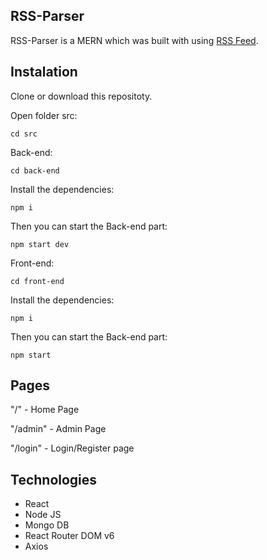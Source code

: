## RSS-Parser

RSS-Parser is a MERN which was built with using [RSS Feed](https://lifehacker.com/rss).

## Instalation

Clone or download this repositoty.

Open folder src:

``` cd src ```

Back-end: 

``` cd back-end ```

Install the dependencies:

``` npm i ```

Then you can start the Back-end part:

``` npm start dev ```

Front-end: 

``` cd front-end ```

Install the dependencies:

``` npm i ```

Then you can start the Back-end part:

``` npm start ```

## Pages

"/" - Home Page

"/admin" - Admin Page

"/login" - Login/Register page

## Technologies 

- React
- Node JS
- Mongo DB
- React Router DOM v6
- Axios

